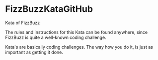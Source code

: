 # FizzBuzzKataGitHub
Kata of FizzBuzz

The rules and instructions for this Kata can be found anywhere, since FizzBuzz is quite a well-known coding challenge. 

Kata's are basically coding challenges. 
The way how you do it, is just as important as getting it done. 
